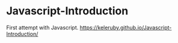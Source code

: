 # Javascript-Introduction
First attempt with Javascript.
https://keleruby.github.io/Javascript-Introduction/
